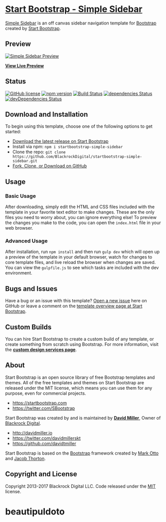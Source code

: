 # [Start Bootstrap - Simple Sidebar](https://startbootstrap.com/template-overviews/simple-sidebar/)

[Simple Sidebar](http://startbootstrap.com/template-overviews/simple-sidebar/) is an off canvas sidebar navigation template for [Bootstrap](http://getbootstrap.com/) created by [Start Bootstrap](http://startbootstrap.com/).

## Preview

[![Simple Sidebar Preview](https://startbootstrap.com/assets/img/templates/simple-sidebar.jpg)](https://blackrockdigital.github.io/startbootstrap-simple-sidebar/)

**[View Live Preview](https://blackrockdigital.github.io/startbootstrap-simple-sidebar/)**

## Status

[![GitHub license](https://img.shields.io/badge/license-MIT-blue.svg)](https://raw.githubusercontent.com/BlackrockDigital/startbootstrap-simple-sidebar/master/LICENSE)
[![npm version](https://img.shields.io/npm/v/startbootstrap-simple-sidebar.svg)](https://www.npmjs.com/package/startbootstrap-simple-sidebar)
[![Build Status](https://travis-ci.org/BlackrockDigital/startbootstrap-simple-sidebar.svg?branch=master)](https://travis-ci.org/BlackrockDigital/startbootstrap-simple-sidebar)
[![dependencies Status](https://david-dm.org/BlackrockDigital/startbootstrap-simple-sidebar/status.svg)](https://david-dm.org/BlackrockDigital/startbootstrap-simple-sidebar)
[![devDependencies Status](https://david-dm.org/BlackrockDigital/startbootstrap-simple-sidebar/dev-status.svg)](https://david-dm.org/BlackrockDigital/startbootstrap-simple-sidebar?type=dev)

## Download and Installation

To begin using this template, choose one of the following options to get started:
* [Download the latest release on Start Bootstrap](https://startbootstrap.com/template-overviews/simple-sidebar/)
* Install via npm: `npm i startbootstrap-simple-sidebar`
* Clone the repo: `git clone https://github.com/BlackrockDigital/startbootstrap-simple-sidebar.git`
* [Fork, Clone, or Download on GitHub](https://github.com/BlackrockDigital/startbootstrap-simple-sidebar)

## Usage

### Basic Usage

After downloading, simply edit the HTML and CSS files included with the template in your favorite text editor to make changes. These are the only files you need to worry about, you can ignore everything else! To preview the changes you make to the code, you can open the `index.html` file in your web browser.

### Advanced Usage

After installation, run `npm install` and then run `gulp dev` which will open up a preview of the template in your default browser, watch for changes to core template files, and live reload the browser when changes are saved. You can view the `gulpfile.js` to see which tasks are included with the dev environment.

## Bugs and Issues

Have a bug or an issue with this template? [Open a new issue](https://github.com/BlackrockDigital/startbootstrap-simple-sidebar/issues) here on GitHub or leave a comment on the [template overview page at Start Bootstrap](http://startbootstrap.com/template-overviews/simple-sidebar/).

## Custom Builds

You can hire Start Bootstrap to create a custom build of any template, or create something from scratch using Bootstrap. For more information, visit the **[custom design services page](https://startbootstrap.com/bootstrap-design-services/)**.

## About

Start Bootstrap is an open source library of free Bootstrap templates and themes. All of the free templates and themes on Start Bootstrap are released under the MIT license, which means you can use them for any purpose, even for commercial projects.

* https://startbootstrap.com
* https://twitter.com/SBootstrap

Start Bootstrap was created by and is maintained by **[David Miller](http://davidmiller.io/)**, Owner of [Blackrock Digital](http://blackrockdigital.io/).

* http://davidmiller.io
* https://twitter.com/davidmillerskt
* https://github.com/davidtmiller

Start Bootstrap is based on the [Bootstrap](http://getbootstrap.com/) framework created by [Mark Otto](https://twitter.com/mdo) and [Jacob Thorton](https://twitter.com/fat).

## Copyright and License

Copyright 2013-2017 Blackrock Digital LLC. Code released under the [MIT](https://github.com/BlackrockDigital/startbootstrap-simple-sidebar/blob/gh-pages/LICENSE) license.
# beautipuldoto
